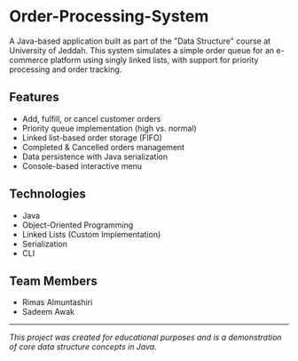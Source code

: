 # Order-Processing-System

A Java-based application built as part of the "Data Structure" course at University of Jeddah. This system simulates a simple order queue for an e-commerce platform using singly linked lists, with support for priority processing and order tracking.

## Features

- Add, fulfill, or cancel customer orders  
- Priority queue implementation (high vs. normal)  
- Linked list-based order storage (FIFO)  
- Completed & Cancelled orders management  
- Data persistence with Java serialization  
- Console-based interactive menu  

## Technologies

- Java  
- Object-Oriented Programming  
- Linked Lists (Custom Implementation)  
- Serialization  
- CLI  

## Team Members

- Rimas Almuntashiri  
- Sadeem Awak  

---

_This project was created for educational purposes and is a demonstration of core data structure concepts in Java._

